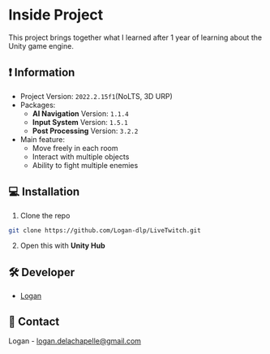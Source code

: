 # Inside Project

This project brings together what I learned after 1 year of learning about the Unity game engine.

## ❗ Information

- Project Version: `2022.2.15f1`(NoLTS, 3D URP)
- Packages:
    * **AI Navigation** Version: `1.1.4`
    * **Input System** Version: `1.5.1`
    * **Post Processing** Version: `3.2.2`
- Main feature:
    * Move freely in each room
    * Interact with multiple objects
    * Ability to fight multiple enemies

## 💻 Installation

1. Clone the repo
```sh
git clone https://github.com/Logan-dlp/LiveTwitch.git
```
2. Open this with **Unity Hub**

## 🛠 Developer

- [Logan](https://github.com/Logan-dlp)

## 📌 Contact

Logan - logan.delachapelle@gmail.com